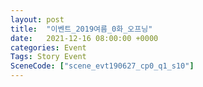 ```yaml
---
layout: post
title:  "이벤트_2019여름_0화_오프닝"
date:   2021-12-16 08:00:00 +0000
categories: Event
Tags: Story Event
SceneCode: ["scene_evt190627_cp0_q1_s10"]
---
```

